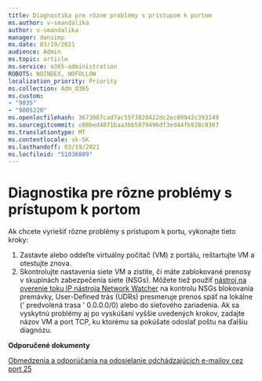 ```yaml
---
title: Diagnostika pre rôzne problémy s prístupom k portom
ms.author: v-smandalika
author: v-smandalika
manager: dansimp
ms.date: 03/19/2021
audience: Admin
ms.topic: article
ms.service: o365-administration
ROBOTS: NOINDEX, NOFOLLOW
localization_priority: Priority
ms.collection: Adm_O365
ms.custom:
- "9035"
- "9005220"
ms.openlocfilehash: 3673067cad7ac55f3820422dc2ec09942c393149
ms.sourcegitcommit: c08bed4071baa3bb5879496df3ed44fb828c8367
ms.translationtype: MT
ms.contentlocale: sk-SK
ms.lasthandoff: 03/19/2021
ms.locfileid: "51036809"
---
```

# <a name="diagnostics-for-different-ports-access-issues"></a>Diagnostika pre rôzne problémy s prístupom k portom

Ak chcete vyriešiť rôzne problémy s prístupom k portu, vykonajte tieto kroky:

1. Zastavte alebo oddeľte virtuálny počítač (VM) z portálu, reštartujte VM a otestujte znova. 
2. Skontrolujte nastavenia siete VM a zistite, či máte zablokované prenosy v skupinách zabezpečenia siete (NSGs). Môžete tiež použiť [nástroj na overenie toku IP nástroja Network Watcher](https://docs.microsoft.com/azure/network-watcher/network-watcher-ip-flow-verify-overview?WT.mc_id=Portal-Microsoft_Azure_Support) na kontrolu NSGs blokovania premávky, User-Defined trás (UDRs) presmeruje prenos späť na lokálne (' predvolená trasa ' 0.0.0.0/0) alebo do sieťového zariadenia.
Ak sa vyskytnú problémy aj po vyskúšaní vyššie uvedených krokov, zadajte názov VM a port TCP, ku ktorému sa pokúšate odoslať poštu na ďalšiu diagnózu.

**Odporučené dokumenty**

[Obmedzenia a odporúčania na odosielanie odchádzajúcich e-mailov cez port 25](https://docs.microsoft.com/azure/virtual-network/troubleshoot-outbound-smtp-connectivity)